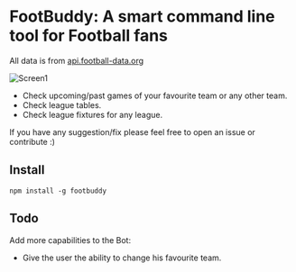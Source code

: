 FootBuddy: A smart command line tool for Football fans
==================================================
All data is from [api.football-data.org](http://api.football-data.org/)

![Screen1]()

- Check upcoming/past games of your favourite team or any other team.
- Check league tables.
- Check league fixtures for any league.

If you have any suggestion/fix please feel free to open an issue or contribute :)

Install
-------

```
npm install -g footbuddy
```
 
 
 Todo
 -----
 
 Add more capabilities to the Bot:
 - Give the user the ability to change his favourite team.